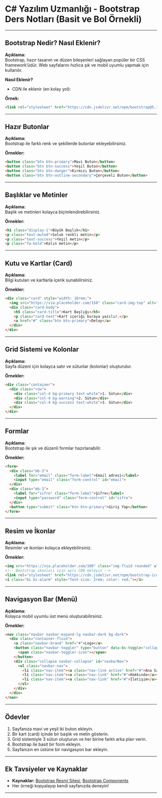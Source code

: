 # C# Yazılım Uzmanlığı - Bootstrap Ders Notları (Basit ve Bol Örnekli)

---

## Bootstrap Nedir? Nasıl Eklenir?

**Açıklama:**  
Bootstrap, hazır tasarım ve düzen bileşenleri sağlayan popüler bir CSS framework’üdür. Web sayfalarını hızlıca şık ve mobil uyumlu yapmak için kullanılır.

**Nasıl Eklenir?**
- CDN ile eklenir (en kolay yol):

**Örnek:**
```html
<link rel="stylesheet" href="https://cdn.jsdelivr.net/npm/bootstrap@5.3.2/dist/css/bootstrap.min.css">
```

---

## Hazır Butonlar

**Açıklama:**  
Bootstrap ile farklı renk ve şekillerde butonlar ekleyebilirsiniz.

**Örnekler:**
```html
<button class="btn btn-primary">Mavi Buton</button>
<button class="btn btn-success">Yeşil Buton</button>
<button class="btn btn-danger">Kırmızı Buton</button>
<button class="btn btn-outline-secondary">Çerçeveli Buton</button>
```

---

## Başlıklar ve Metinler

**Açıklama:**  
Başlık ve metinleri kolayca biçimlendirebilirsiniz.

**Örnekler:**
```html
<h1 class="display-1">Büyük Başlık</h1>
<p class="text-muted">Soluk renkli metin</p>
<p class="text-success">Yeşil metin</p>
<p class="fw-bold">Kalın metin</p>
```

---

## Kutu ve Kartlar (Card)

**Açıklama:**  
Bilgi kutuları ve kartlarla içerik sunabilirsiniz.

**Örnekler:**
```html
<div class="card" style="width: 18rem;">
  <img src="https://via.placeholder.com/150" class="card-img-top" alt="...">
  <div class="card-body">
    <h5 class="card-title">Kart Başlığı</h5>
    <p class="card-text">Kart içeriği buraya yazılır.</p>
    <a href="#" class="btn btn-primary">Detay</a>
  </div>
</div>
```

---

## Grid Sistemi ve Kolonlar

**Açıklama:**  
Sayfa düzeni için kolayca satır ve sütunlar (kolonlar) oluşturulur.

**Örnekler:**
```html
<div class="container">
  <div class="row">
    <div class="col-4 bg-primary text-white">1. Sütun</div>
    <div class="col-4 bg-warning">2. Sütun</div>
    <div class="col-4 bg-success text-white">3. Sütun</div>
  </div>
</div>
```

---

## Formlar

**Açıklama:**  
Bootstrap ile şık ve düzenli formlar hazırlanabilir.

**Örnekler:**
```html
<form>
  <div class="mb-3">
    <label for="email" class="form-label">Email adresi</label>
    <input type="email" class="form-control" id="email">
  </div>
  <div class="mb-3">
    <label for="sifre" class="form-label">Şifre</label>
    <input type="password" class="form-control" id="sifre">
  </div>
  <button type="submit" class="btn btn-primary">Giriş Yap</button>
</form>
```

---

## Resim ve İkonlar

**Açıklama:**  
Resimler ve ikonları kolayca ekleyebilirsiniz.

**Örnekler:**
```html
<img src="https://via.placeholder.com/100" class="img-fluid rounded" alt="Responsive Resim">
<!-- Bootstrap ikonları için ayrı CDN ekleyin -->
<link rel="stylesheet" href="https://cdn.jsdelivr.net/npm/bootstrap-icons@1.10.5/font/bootstrap-icons.css">
<i class="bi bi-alarm" style="font-size: 2rem; color: red;"></i>
```

---

## Navigasyon Bar (Menü)

**Açıklama:**  
Kolayca mobil uyumlu üst menü oluşturabilirsiniz.

**Örnekler:**
```html
<nav class="navbar navbar-expand-lg navbar-dark bg-dark">
  <div class="container-fluid">
    <a class="navbar-brand" href="#">Logo</a>
    <button class="navbar-toggler" type="button" data-bs-toggle="collapse" data-bs-target="#navbarNav">
      <span class="navbar-toggler-icon"></span>
    </button>
    <div class="collapse navbar-collapse" id="navbarNav">
      <ul class="navbar-nav">
        <li class="nav-item"><a class="nav-link active" href="#">Ana Sayfa</a></li>
        <li class="nav-item"><a class="nav-link" href="#">Hakkında</a></li>
        <li class="nav-item"><a class="nav-link" href="#">İletişim</a></li>
      </ul>
    </div>
  </div>
</nav>
```

---

## Ödevler

1. Sayfanıza mavi ve yeşil iki buton ekleyin.
2. Bir kart (card) içinde bir başlık ve metin gösterin.
3. Grid sistemiyle 3 sütun oluşturun ve her birine farklı arka plan verin.
4. Bootstrap ile basit bir form ekleyin.
5. Sayfanızın en üstüne bir navigasyon bar ekleyin.

---

## Ek Tavsiyeler ve Kaynaklar

- **Kaynaklar:** [Bootstrap Resmi Sitesi](https://getbootstrap.com/), [Bootstrap Components](https://getbootstrap.com/docs/5.3/components/)
- Her örneği kopyalayıp kendi sayfanızda deneyin!

---
